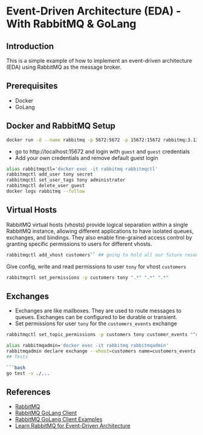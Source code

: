 # Event-Driven Architecture (EDA) - With RabbitMQ & GoLang

## Introduction

This is a simple example of how to implement an event-driven architecture (EDA) using RabbitMQ as the message broker.

## Prerequisites

- Docker
- GoLang

## Docker and RabbitMQ Setup

```bash
docker run -d --name rabbitmq -p 5672:5672 -p 15672:15672 rabbitmq:3.13-management

```

- go to http://localhost:15672 and login with `guest` and `guest` credentials
- Add your own credentials and remove default guest login

```bash
alias rabbitmqctl='docker exec -it rabbitmq rabbitmqctl'
rabbitmqctl add_user tony secret
rabbitmqctl set_user_tags tony administrator
rabbitmqctl delete_user guest
docker logs rabbitmq --follow
```

## Virtual Hosts

RabbitMQ virtual hosts (vhosts) provide logical separation within a single RabbitMQ instance, allowing different applications to have isolated queues, exchanges, and bindings. They also enable fine-grained access control by granting specific permissions to users for different vhosts.

```bash
rabbitmqctl add_vhost customers`` ## going to hold all our future resources related to customers
```

Give config, write and read permissions to user `tony` for vhost `customers`

```bash
rabbitmqctl set_permissions -p customers tony ".*" ".*" ".*"
```

## Exchanges

- Exchanges are like mailboxes. They are used to route messages to queues. Exchanges can be configured to be durable or transient.
- Set permissions for user `tony` for the `customers_events` exchange

```bash
rabbitmqctl set_topic_permissions -p customers tony customer_events "^customers.*" "^customers.*"
```

````bash
alias rabbitmqadmin='docker exec -it rabbitmq rabbitmqadmin'
rabbitmqadmin declare exchange --vhost=customers name=customers_events type=topic -u tony -p secret durable=true
## Tests

```bash
go test -v ./...
````

## References

- [RabbitMQ](https://www.rabbitmq.com/)
- [RabbitMQ GoLang Client](https://github.com/rabbitmq/amqp091-go)
- [RabbitMQ GoLang Client Examples](https://github.com/rabbitmq/rabbitmq-tutorials/tree/main/go)
- [Learn RabbitMQ for Event-Driven Architecture](https://programmingpercy.tech/blog/event-driven-architecture-using-rabbitmq/)
